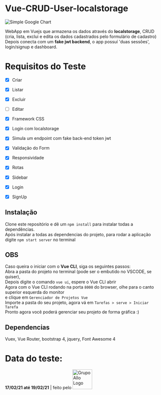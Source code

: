 # Vue-CRUD-User-localstorage

![Simple Google Chart]()

WebApp em Vuejs que armazena os dados através do <b>localstorage</b>, CRUD (cria, lista, exclui e edita os dados cadastrados pelo formulário de cadastro)<br /> 
Depois conecta com um <b>fake jwt backend</b>, o app possuí 'duas sessões', login/signup e dashboard. 

# Requisitos do Teste
- [X] Criar 
- [X] Listar
- [X] Excluir
- [ ] Editar
- [X] Framework CSS
- [X] Login com localstorage
- [X] Simula um endpoint com fake back-end token jwt
- [X] Validação do Form
- [X] Responsividade
- [X] Rotas
- [X] Sidebar
- [X] Login 
- [X] SignUp


## Instalação

Clone este repositório e dê um `npm install` para instalar todas a dependências.<br />
Após instalar a todas as dependencias do projeto, para rodar a aplicação digite `npm start server` no terminal 

## OBS
 
Caso queira o iniciar com o <b>Vue CLI</b>, siga os seguintes passos:<br /> 
Abra a pasta do projeto no terminal (pode ser o embutido no VSCODE, se quiser),<br /> 
Depois digite o comando `vue ui`, espere o Vue CLI abrir<br /> 
Agora com o Vue CLI rodando na porta `8000` do browser, olhe para o canto superior esquerda do monitor<br />
e clique em `Gerenciador de Projetos Vue`<br />
Importe a pasta do seu projeto, agora vá em `Tarefas > serve > Iniciar Tarefa`<br />
Pronto agora você poderá gerenciar seu projeto de forma gráfica :)<br /> 

## Dependencias
Vuex, Vue Router, bootstrap 4, jquery, Font Awesome 4


# Data do teste: 
<b>17/02/21 até 19/02/21</b> | feito pelo <a href="https://allopagfacil.com.br" target="_blank"><img src="https://allopagfacil.com.br/site-2020/img/logo-grupoallo.png" alt="GrupoAllo Logo" width="65" target="_blank"></a>
